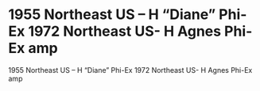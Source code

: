 # 1955 Northeast US – H “Diane” Phi-Ex                           1972 Northeast US- H Agnes Phi-Ex amp

1955 Northeast US – H “Diane” Phi-Ex                           1972 Northeast US- H Agnes Phi-Ex amp